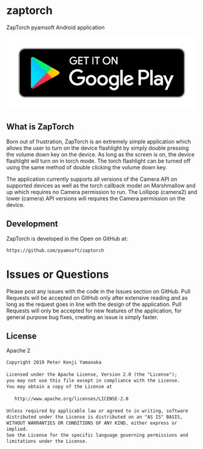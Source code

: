 # zaptorch
ZapTorch pyamsoft Android application

[![Get it on Google Play](https://raw.githubusercontent.com/pyamsoft/zaptorch/master/art/google-play-badge.png)][1]

## What is ZapTorch

Born out of frustration, ZapTorch is an extremely simple application which
allows the user to turn on the device flashlight by simply double pressing
the volume down key on the device. As long as the screen is on, the device
flashlight will turn on in torch mode. The torch flashlight can be turned off
using the same method of double clicking the volume down key.

The application currently supports all versions of the Camera API on
supported devices as well as the torch callback model on Marshmallow and up
which requires no Camera permission to run. The Lollipop (camera2) and lower
(camera) API versions will requires the Camera permission on the device.

## Development

ZapTorch is developed in the Open on GitHub at:  
```
https://github.com/pyamsoft/zaptorch
```

# Issues or Questions

Please post any issues with the code in the Issues section on GitHub. Pull
Requests will be accepted on GitHub only after extensive reading and as long
as the request goes in line with the design of the application. Pull Requests
will only be accepted for new features of the application, for general
purpose bug fixes, creating an issue is simply faster.

[1]: https://play.google.com/store/apps/details?id=com.pyamsoft.zaptorch

## License

Apache 2

```
Copyright 2019 Peter Kenji Yamanaka

Licensed under the Apache License, Version 2.0 (the "License");
you may not use this file except in compliance with the License.
You may obtain a copy of the License at

   http://www.apache.org/licenses/LICENSE-2.0

Unless required by applicable law or agreed to in writing, software
distributed under the License is distributed on an "AS IS" BASIS,
WITHOUT WARRANTIES OR CONDITIONS OF ANY KIND, either express or implied.
See the License for the specific language governing permissions and
limitations under the License.
```
